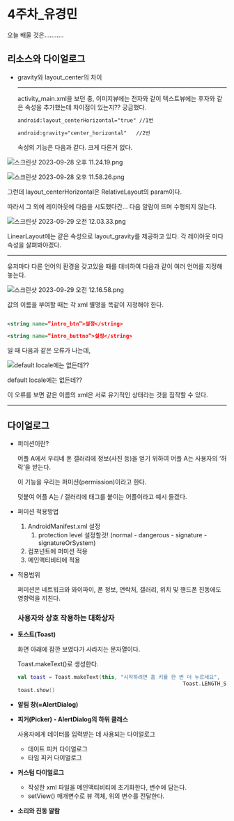 # 4주차_유경민

오늘 배울 것은………..

## 리소스와 다이얼로그

- gravity와 layout_center의 차이
    
    ---
    
    activity_main.xml을 보던 중, 이미지뷰에는 전자와 같이 텍스트뷰에는 후자와 같은 속성을 추가했는데 차이점이 있는지?? 궁금했다.
    
    ```xml
    android:layout_centerHorizontal="true" //1번
    
    android:gravity="center_horizontal"   //2번
    ```
    
    속성의 기능은 다음과 같다. 크게 다른거 없다.
    

![스크린샷 2023-09-28 오후 11.24.19.png](https://prod-files-secure.s3.us-west-2.amazonaws.com/891ed103-624f-465e-9caf-58e8a27a9879/346c3f1a-76b9-4a25-a8ac-1a8a72d232f3/%E1%84%89%E1%85%B3%E1%84%8F%E1%85%B3%E1%84%85%E1%85%B5%E1%86%AB%E1%84%89%E1%85%A3%E1%86%BA_2023-09-28_%E1%84%8B%E1%85%A9%E1%84%92%E1%85%AE_11.24.19.png)

![스크린샷 2023-09-28 오후 11.58.26.png](https://prod-files-secure.s3.us-west-2.amazonaws.com/891ed103-624f-465e-9caf-58e8a27a9879/175ff785-7d11-443d-98e6-b6a9690c3052/%E1%84%89%E1%85%B3%E1%84%8F%E1%85%B3%E1%84%85%E1%85%B5%E1%86%AB%E1%84%89%E1%85%A3%E1%86%BA_2023-09-28_%E1%84%8B%E1%85%A9%E1%84%92%E1%85%AE_11.58.26.png)

그런데 layout_centerHorizontal은 RelativeLayout의 param이다. 

따라서 그 외에 레이아웃에 다음을 시도했다간… 다음 알람이 뜨며 수행되지 않는다.

![스크린샷 2023-09-29 오전 12.03.33.png](https://prod-files-secure.s3.us-west-2.amazonaws.com/891ed103-624f-465e-9caf-58e8a27a9879/a61e62bc-97e2-4dff-88ec-eca17f828d5d/%E1%84%89%E1%85%B3%E1%84%8F%E1%85%B3%E1%84%85%E1%85%B5%E1%86%AB%E1%84%89%E1%85%A3%E1%86%BA_2023-09-29_%E1%84%8B%E1%85%A9%E1%84%8C%E1%85%A5%E1%86%AB_12.03.33.png)

LinearLayout에는 같은 속성으로 layout_gravity를 제공하고 있다. 각 레이아웃 마다 속성을 살펴봐야겠다.

---

유저마다 다른 언어의 환경을 갖고있을 때를 대비하여 다음과 같이 여러 언어를 지정해놓는다.

![스크린샷 2023-09-29 오전 12.16.58.png](https://prod-files-secure.s3.us-west-2.amazonaws.com/891ed103-624f-465e-9caf-58e8a27a9879/d724c1bc-6ef8-466c-aaf9-4e21391aa654/%E1%84%89%E1%85%B3%E1%84%8F%E1%85%B3%E1%84%85%E1%85%B5%E1%86%AB%E1%84%89%E1%85%A3%E1%86%BA_2023-09-29_%E1%84%8B%E1%85%A9%E1%84%8C%E1%85%A5%E1%86%AB_12.16.58.png)

값의 이름을 부여할 때는 각 xml 별명을 똑같이 지정해야 한다. 

```xml

<string name=”intro_btn”>설정</string>
```

```xml
<string name=”intro_buttno”>설정</string>
```

일 때 다음과 같은 오류가 나는데, 

![default locale에는 없든데??](https://prod-files-secure.s3.us-west-2.amazonaws.com/891ed103-624f-465e-9caf-58e8a27a9879/dab5901a-d1c8-4654-888d-3ec34674550c/Untitled.png)

default locale에는 없든데??

이 오류를 보면 같은 이름의 xml은 서로 유기적인 상태라는 것을 짐작할 수 있다.

---

## 다이얼로그

- 퍼미션이란?
    
    어플 A에서 우리네 폰 갤러리에 정보(사진 등)을 얻기 위하여 어플 A는 사용자의 ‘허락’을 받는다. 
    
    이 기능을 우리는 퍼미션(permission)이라고 한다. 
    
    덧붙여 어플 A는 <uses-permission> / 갤러리에 <permission> 태그를 붙이는 어플이라고 예시 들겠다.
    
- 퍼미션 적용방법
    1. AndroidManifest.xml 설정
        1. protection level 설정할것! (normal - dangerous - signature - signatureOrSystem)
    2. 컴포넌트에 퍼미션 적용
    3. 메인액티비티에 적용
    
- 적용범위
    
    퍼미션은 네트워크와 와이파이, 폰 정보, 연락처, 갤러리, 위치 및 핸드폰 진동에도 영향력을 끼친다.
    
    ### 사용자와 상호 작용하는 대화상자
    
- **토스트(Toast)**
    
    화면 아래에 잠깐 보였다가 사라지는 문자열이다. 
    
    Toast.makeText()로 생성한다.
    
    ```kotlin
    val toast = Toast.makeText(this, "시작하려면 홈 키를 한 번 더 누르세요", 
    													 Toast.LENGTH_SHORT)
    toast.show()
    ```
    

- **알림 창(=AlertDialog)**

- **피커(Picker) - AlertDialog의 하위 클래스**
    
    사용자에게 데이터를 입력받는 데 사용되는 다이얼로그
    
    - 데이트 피커 다이얼로그
    - 타임 피커 다이얼로그
    
- **커스텀 다이얼로그**
    - 작성한 xml 파일을 메인액티비티에 초기화한다, 변수에 담는다.
    - setView() 매개변수로 뷰 객체, 위의 변수를 전달한다.
    
- **소리와 진동 알람**
